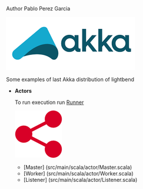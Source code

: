Author  Pablo Perez Garcia

![My image](src/main/resources/img/akka.png)


Some examples of last Akka distribution of lightbend


* **Actors**

    To run execution run [Runner](src/main/scala/Runner.scala)

    ![My image](src/main/resources/img/akkaActor.png)
    * [Master] (src/main/scala/actor/Master.scala)
    * [Worker] (src/main/scala/actor/Worker.scala)
    * [Listener] (src/main/scala/actor/Listener.scala)


